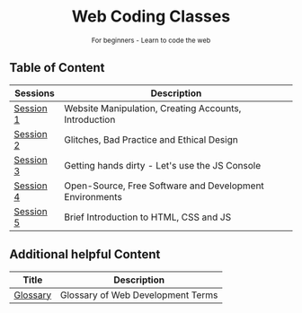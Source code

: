<div align="center">
  <h1>Web Coding Classes</h1>
  <sup>For beginners - Learn to code the web</sup>
</div>

## Table of Content

| Sessions                        | Description                                             |
| ------------------------------- | ------------------------------------------------------- |
| [Session 1](/WCC-Session-1)     | Website Manipulation, Creating Accounts, Introduction   |
| [Session 2](/WCC-Session-2)     | Glitches, Bad Practice and Ethical Design               |
| [Session 3](/WCC-Session-3)     | Getting hands dirty - Let's use the JS Console          |
| [Session 4](/WCC-Session-4)     | Open-Source, Free Software and Development Environments |
| [Session 5](/WCC-Session-5)     | Brief Introduction to HTML, CSS and JS                  |

## Additional helpful Content

| Title                           | Description                              |
| ------------------------------- | ---------------------------------------- |
| [Glossary](/WCC-Glossary)       | Glossary of Web Development Terms        |
